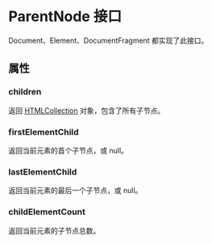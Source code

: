 ParentNode 接口
====

Document、Element、DocumentFragment 都实现了此接口。

属性
----

### children

返回 [HTMLCollection](https://developer.mozilla.org/en-US/docs/Web/API/HTMLCollection) 对象，包含了所有子节点。

### firstElementChild

返回当前元素的首个子节点，或 null。

### lastElementChild

返回当前元素的最后一个子节点，或 null。

### childElementCount

返回当前元素的子节点总数。
